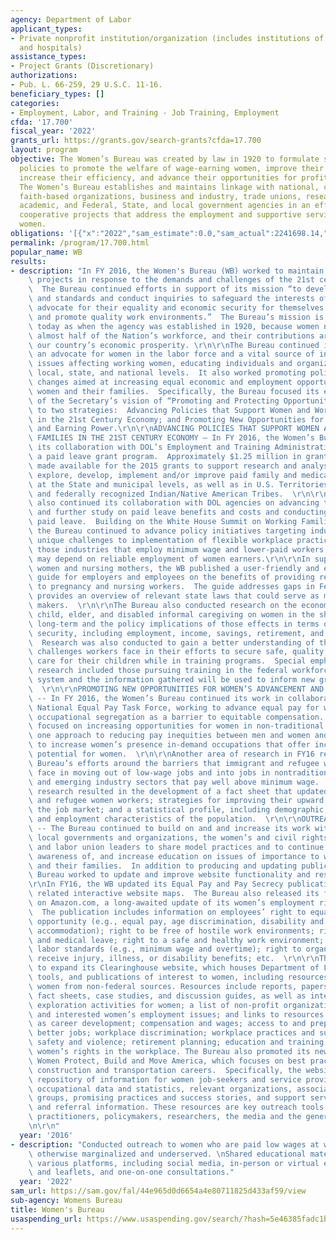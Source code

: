 ```yaml
---
agency: Department of Labor
applicant_types:
- Private nonprofit institution/organization (includes institutions of higher education
  and hospitals)
assistance_types:
- Project Grants (Discretionary)
authorizations:
- Pub. L. 66-259, 29 U.S.C. 11-16.
beneficiary_types: []
categories:
- Employment, Labor, and Training - Job Training, Employment
cfda: '17.700'
fiscal_year: '2022'
grants_url: https://grants.gov/search-grants?cfda=17.700
layout: program
objective: The Women’s Bureau was created by law in 1920 to formulate standards and
  policies to promote the welfare of wage-earning women, improve their working conditions,
  increase their efficiency, and advance their opportunities for profitable employment.
  The Women’s Bureau establishes and maintains linkage with national, community and
  faith-based organizations, business and industry, trade unions, research foundations,
  academic, and Federal, State, and local government agencies in an effort to develop
  cooperative projects that address the employment and supportive service needs of
  women.
obligations: '[{"x":"2022","sam_estimate":0.0,"sam_actual":2241698.14,"usa_spending_actual":0.0},{"x":"2023","sam_estimate":2871324.0,"sam_actual":0.0,"usa_spending_actual":802954.52},{"x":"2024","sam_estimate":1000000.0,"sam_actual":0.0,"usa_spending_actual":1400000.0}]'
permalink: /program/17.700.html
popular_name: WB
results:
- description: "In FY 2016, the Women's Bureau (WB) worked to maintain and develop\
    \ projects in response to the demands and challenges of the 21st century workforce.\
    \  The Bureau continued efforts in support of its mission “to develop policies\
    \ and standards and conduct inquiries to safeguard the interests of working women,\
    \ advocate for their equality and economic security for themselves and their families,\
    \ and promote quality work environments.”  The Bureau’s mission is as critical\
    \ today as when the agency was established in 1920, because women now comprise\
    \ almost half of the Nation’s workforce, and their contributions are vital to\
    \ our country’s economic prosperity. \r\n\r\nThe Bureau continued its role as\
    \ an advocate for women in the labor force and a vital source of information about\
    \ issues affecting working women, educating individuals and organizations at the\
    \ local, state, and national levels.  It also worked promoting policy and programmatic\
    \ changes aimed at increasing equal economic and employment opportunity for working\
    \ women and their families.  Specifically, the Bureau focused its efforts in support\
    \ of the Secretary’s vision of “Promoting and Protecting Opportunity” related\
    \ to two strategies:  Advancing Policies that Support Women and Working Families\
    \ in the 21st Century Economy; and Promoting New Opportunities for Women’s Advancement\
    \ and Earning Power.\r\n\r\nADVANCING POLICIES THAT SUPPORT WOMEN AND WORKING\
    \ FAMILIES IN THE 21ST CENTURY ECONOMY – In FY 2016, the Women’s Bureau continued\
    \ its collaboration with DOL’s Employment and Training Administration to administer\
    \ a paid leave grant program.  Approximately $1.25 million in grant funds were\
    \ made available for the 2015 grants to support research and analysis needed to\
    \ explore, develop, implement and/or improve paid family and medical leave programs\
    \ at the State and municipal levels, as well as in U.S. Territories and Possessions\
    \ and federally recognized Indian/Native American Tribes.  \r\n\r\nThe Bureau\
    \ also continued its collaboration with DOL agencies on advancing the latest research\
    \ and further study on paid leave benefits and costs and conducting outreach on\
    \ paid leave.  Building on the White House Summit on Working Families action plan,\
    \ the Bureau continued to advance policy initiatives targeting industries with\
    \ unique challenges to implementation of flexible workplace practices, including\
    \ those industries that employ minimum wage and lower-paid workers whose families\
    \ may depend on reliable employment of women earners.\r\n\r\nIn support of pregnant\
    \ women and nursing mothers, the WB published a user-friendly and easy to understand\
    \ guide for employers and employees on the benefits of providing reasonable accommodations\
    \ to pregnancy and nursing workers.  The guide addresses gaps in Federal law and\
    \ provides an overview of relevant state laws that could serve as models for policy\
    \ makers.  \r\n\r\nThe Bureau also conducted research on the economic impact of\
    \ child, elder, and disabled informal caregiving on women in the short-term and\
    \ long-term and the policy implications of those effects in terms of women’s economic\
    \ security, including employment, income, savings, retirement, and poverty rates.\
    \  Research was also conducted to gain a better understanding of the needs and\
    \ challenges workers face in their efforts to secure safe, quality, affordable\
    \ care for their children while in training programs.  Special emphasis for the\
    \ research included those pursuing training in the federal workforce development\
    \ system and the information gathered will be used to inform new grant initiatives.\
    \  \r\n\r\nPROMOTING NEW OPPORTUNITIES FOR WOMEN’S ADVANCEMENT AND EARNING POWER\
    \ -- In FY 2016, the Women’s Bureau continued its work in collaboration with the\
    \ National Equal Pay Task Force, working to advance equal pay for women by reducing\
    \ occupational segregation as a barrier to equitable compensation.  The Bureau\
    \ focused on increasing opportunities for women in non-traditional careers as\
    \ one approach to reducing pay inequities between men and women and also worked\
    \ to increase women’s presence in-demand occupations that offer increased earnings\
    \ potential for women.  \r\n\r\nAnother area of research in FY16 reflected the\
    \ Bureau’s efforts around the barriers that immigrant and refugee women workers\
    \ face in moving out of low-wage jobs and into jobs in nontraditional occupations\
    \ and emerging industry sectors that pay well above minimum wage.  The Bureau’s\
    \ research resulted in the development of a fact sheet that updated data on immigrant\
    \ and refugee women workers; strategies for improving their upward mobility in\
    \ the job market; and a statistical profile, including demographic, geographic,\
    \ and employment characteristics of the population.  \r\n\r\nOUTREACH EFFORTS\
    \ -- The Bureau continued to build on and and increase its work with state and\
    \ local governments and organizations, the women’s and civil rights advocacy community,\
    \ and labor union leaders to share model practices and to continue to raise women’s\
    \ awareness of, and increase education on issues of importance to working women\
    \ and their families.  In addition to producing and updating publications, the\
    \ Bureau worked to update and improve website functionality and resources.\r\n\
    \r\nIn FY16, the WB updated its Equal Pay and Pay Secrecy publications and the\
    \ related interactive website maps.  The Bureau also released its first e-book\
    \ on Amazon.com, a long-awaited update of its women’s employment rights guide.\
    \  The publication includes information on employees’ right to equal employment\
    \ opportunity (e.g., equal pay, age discrimination, disability and reasonable\
    \ accommodation); right to be free of hostile work environments; right to family\
    \ and medical leave; right to a safe and healthy work environment; right to fair\
    \ labor standards (e.g., minimum wage and overtime); right to organize; and to\
    \ receive injury, illness, or disability benefits; etc.  \r\n\r\nThe Bureau continued\
    \ to expand its Clearinghouse website, which houses Department of Labor resources,\
    \ tools, and publications of interest to women, including resources on working\
    \ women from non-federal sources. Resources include reports, papers, policies,\
    \ fact sheets, case studies, and discussion guides, as well as interactive career\
    \ exploration activities for women; a list of non-profit organizations publishing\
    \ and interested women’s employment issues; and links to resources on topics such\
    \ as career development; compensation and wages; access to and preparation for\
    \ better jobs; workplace discrimination; workplace practices and supports; workplace\
    \ safety and violence; retirement planning; education and training programs; and\
    \ women’s rights in the workplace. The Bureau also promoted its new NTO website:\
    \ Women Protect, Build and Move America, which focuses on best practices in law-enforcement,\
    \ construction and transportation careers.  Specifically, the website offers a\
    \ repository of information for women job-seekers and service providers, including\
    \ occupational data and statistics, relevant organizations, associations and advocacy\
    \ groups, promising practices and success stories, and support service resource\
    \ and referral information. These resources are key outreach tools that benefit\
    \ practitioners, policymakers, researchers, the media and the general public.\r\
    \n\r\n"
  year: '2016'
- description: "Conducted outreach to women who are paid low wages at work and are\
    \ otherwise marginalized and underserved. \nShared educational materials through\
    \ various platforms, including social media, in-person or virtual events, brochures\
    \ and leaflets, and one-on-one consultations."
  year: '2022'
sam_url: https://sam.gov/fal/44e965d0d6654a4e80711825d433af59/view
sub-agency: Womens Bureau
title: Women's Bureau
usaspending_url: https://www.usaspending.gov/search/?hash=5e46385fadc1b3c6466417ded96f4079
---
```

